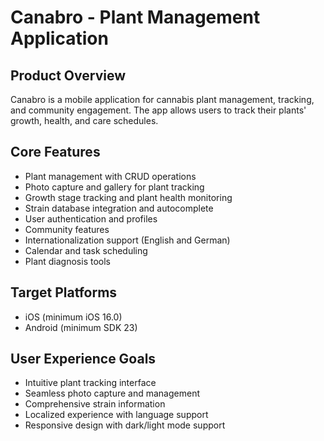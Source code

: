 # Canabro - Plant Management Application

## Product Overview
Canabro is a mobile application for cannabis plant management, tracking, and community engagement. The app allows users to track their plants' growth, health, and care schedules.

## Core Features
- Plant management with CRUD operations
- Photo capture and gallery for plant tracking
- Growth stage tracking and plant health monitoring
- Strain database integration and autocomplete
- User authentication and profiles
- Community features
- Internationalization support (English and German)
- Calendar and task scheduling
- Plant diagnosis tools

## Target Platforms
- iOS (minimum iOS 16.0)
- Android (minimum SDK 23)

## User Experience Goals
- Intuitive plant tracking interface
- Seamless photo capture and management
- Comprehensive strain information
- Localized experience with language support
- Responsive design with dark/light mode support